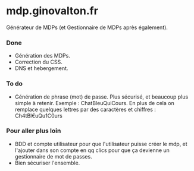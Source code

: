 # mdp.ginovalton.fr
Générateur de MDPs (et Gestionnaire de MDPs après également).

### Done
- Génération des MDPs.
- Correction du CSS.
- DNS et hebergement.

### To do
- Génération de phrase (mot) de passe. Plus sécurisé, et beaucoup plus simple à retenir. Exemple : ChatBleuQuiCours. En plus de cela on remplace quelques lettres par des caractères et chiffres : Ch4tBl€uQu1C0urs

### Pour aller plus loin
- BDD et compte utilisateur pour que l'utilisateur puisse créer le mdp, et l'ajouter dans son compte en qq clics pour que ça devienne un gestionnaire de mot de passes.
- Bien sécuriser l'ensemble.